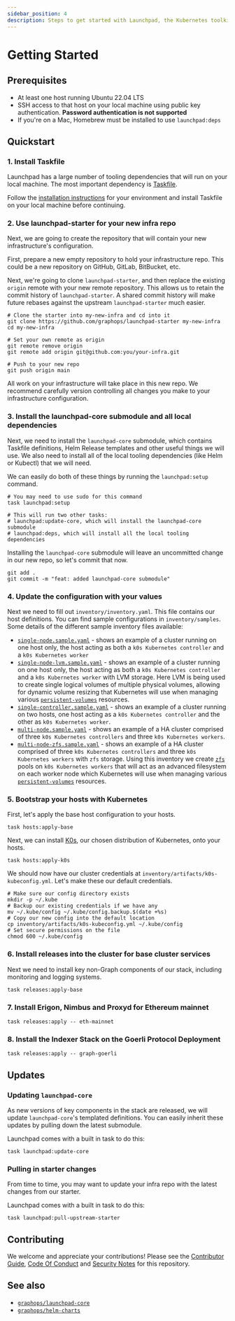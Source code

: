 ```yaml
---
sidebar_position: 4
description: Steps to get started with Launchpad, the Kubernetes toolkit for Graph Protocol Indexers
---
```


# Getting Started

## Prerequisites

- At least one host running Ubuntu 22.04 LTS
- SSH access to that host on your local machine using public key authentication. **Password authentication is not supported**
- If you're on a Mac, Homebrew must be installed to use `launchpad:deps`

## Quickstart

### 1. Install Taskfile

Launchpad has a large number of tooling dependencies that will run on your local machine. The most important dependency is [Taskfile](https://taskfile.dev).

Follow the [installation instructions](https://taskfile.dev/installation/) for your environment and install Taskfile on your local machine before continuing.

### 2. Use launchpad-starter for your new infra repo

Next, we are going to create the repository that will contain your new infrastructure's configuration.

First, prepare a new empty repository to hold your infrastructure repo. This could be a new repository on GitHub, GitLab, BitBucket, etc.

Next, we're going to clone `launchpad-starter`, and then replace the existing `origin` remote with your new remote repository. This allows us to retain the commit history of `launchpad-starter`. A shared commit history will make future rebases against the upstream `launchpad-starter` much easier.

```shell
# Clone the starter into my-new-infra and cd into it
git clone https://github.com/graphops/launchpad-starter my-new-infra
cd my-new-infra

# Set your own remote as origin
git remote remove origin
git remote add origin git@github.com:you/your-infra.git

# Push to your new repo
git push origin main
```

All work on your infrastructure will take place in this new repo. We recommend carefully version controlling all changes you make to your infrastructure configuration.

### 3. Install the launchpad-core submodule and all local dependencies

Next, we need to install the `launchpad-core` submodule, which contains Taskfile definitions, Helm Release templates and other useful things we will use. We also need to install all of the local tooling dependencies (like Helm or Kubectl) that we will need.

We can easily do both of these things by running the `launchpad:setup` command.

```shell
# You may need to use sudo for this command
task launchpad:setup

# This will run two other tasks:
# launchpad:update-core, which will install the launchpad-core submodule
# launchpad:deps, which will install all the local tooling dependencies
```

Installing the `launchpad-core` submodule will leave an uncommitted change in our new repo, so let's commit that now.

```shell
git add .
git commit -m "feat: added launchpad-core submodule"
```

### 4. Update the configuration with your values

Next we need to fill out `inventory/inventory.yaml`. This file contains our host definitions. You can find sample configurations in `inventory/samples`. Some details of the different sample inventory files available:
* [`single-node.sample.yaml`](https://github.com/graphops/launchpad-starter/blob/main/inventory/samples/single-node.sample.yaml) - shows an example of a cluster running on one host only, the host acting as both a `k0s Kubernetes controller` and a `k0s Kubernetes worker`
* [`single-node-lvm.sample.yaml`](https://github.com/graphops/launchpad-starter/blob/main/inventory/samples/single-node.sample.yaml) - shows an example of a cluster running on one host only, the host acting as both a `k0s Kubernetes controller` and a `k0s Kubernetes worker` with LVM storage. Here LVM is being used to create single logical volumes of multiple physical volumes, allowing for dynamic volume resizing that Kubernetes will use when managing various [`persistent-volumes`](https://kubernetes.io/docs/concepts/storage/persistent-volumes/) resources.
* [`single-controller.sample.yaml`](https://github.com/graphops/launchpad-starter/blob/main/inventory/samples/single-node.sample.yaml) - shows an example of a cluster running on two hosts, one host acting as a `k0s Kubernetes controller` and the other as `k0s Kubernetes worker`.
* [`multi-node.sample.yaml`](https://github.com/graphops/launchpad-starter/blob/main/inventory/samples/single-node.sample.yaml) - shows an example of a HA cluster comprised of three `k0s Kubernetes controllers` and three `k0s Kubernetes workers`.
* [`multi-node-zfs.sample.yaml`](https://github.com/graphops/launchpad-starter/blob/main/inventory/samples/single-node.sample.yaml) - shows an example of a HA cluster comprised of three `k0s Kubernetes controllers` and three `k0s Kubernetes workers` with `zfs` storage. Using this inventory we create [`zfs`](https://wiki.archlinux.org/title/ZFS) pools on `k0s Kubernetes workers` that will act as an advanced filesystem on each worker node which Kubernetes will use when managing various [`persistent-volumes`](https://kubernetes.io/docs/concepts/storage/persistent-volumes/) resources.

### 5. Bootstrap your hosts with Kubernetes

First, let's apply the base host configuration to your hosts.

```shell
task hosts:apply-base
```

Next, we can install [K0s](https://k0sproject.io/), our chosen distribution of Kubernetes, onto your hosts.

```shell
task hosts:apply-k0s
```

We should now have our cluster credentials at `inventory/artifacts/k0s-kubeconfig.yml`. Let's make these our default credentials.

```shell
# Make sure our config directory exists
mkdir -p ~/.kube
# Backup our existing credentials if we have any
mv ~/.kube/config ~/.kube/config.backup.$(date +%s)
# Copy our new config into the default location
cp inventory/artifacts/k0s-kubeconfig.yml ~/.kube/config
# Set secure permissions on the file
chmod 600 ~/.kube/config
```

### 6. Install releases into the cluster for base cluster services

Next we need to install key non-Graph components of our stack, including monitoring and logging systems.

```shell
task releases:apply-base
```

### 7. Install Erigon, Nimbus and Proxyd for Ethereum mainnet

```shell
task releases:apply -- eth-mainnet
```

### 8. Install the Indexer Stack on the Goerli Protocol Deployment

```shell
task releases:apply -- graph-goerli
```

## Updates

### Updating `launchpad-core`

As new versions of key components in the stack are released, we will update `launchpad-core`'s templated definitions. You can easily inherit these updates by pulling down the latest submodule.

Launchpad comes with a built in task to do this:

```shell
task launchpad:update-core
```

### Pulling in starter changes

From time to time, you may want to update your infra repo with the latest changes from our starter. 

Launchpad comes with a built in task to do this:

```shell
task launchpad:pull-upstream-starter
```

## Contributing

We welcome and appreciate your contributions! Please see the [Contributor Guide](https://github.com/graphops/launchpad-starter/blob/main/CONTRIBUTING.md), [Code Of Conduct](https://github.com/graphops/launchpad-starter/blob/main/CODE_OF_CONDUCT.md) and [Security Notes](https://github.com/graphops/launchpad-starter/blob/main/SECURITY.md) for this repository.

## See also

- [`graphops/launchpad-core`](https://github.com/graphops/launchpad-core)
- [`graphops/helm-charts`](https://github.com/graphops/helm-charts)
